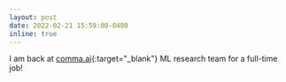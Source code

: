 ```yaml
---
layout: post
date: 2022-02-21 15:59:00-0400
inline: true
---
```


I am back at [comma.ai](https://comma.ai/){:target="_blank"} ML research team for a full-time job!